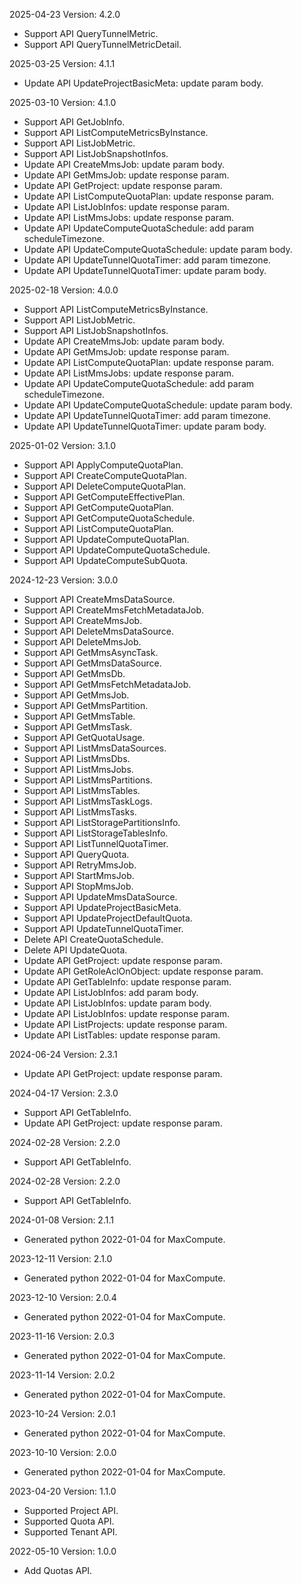 2025-04-23 Version: 4.2.0
- Support API QueryTunnelMetric.
- Support API QueryTunnelMetricDetail.


2025-03-25 Version: 4.1.1
- Update API UpdateProjectBasicMeta: update param body.


2025-03-10 Version: 4.1.0
- Support API GetJobInfo.
- Support API ListComputeMetricsByInstance.
- Support API ListJobMetric.
- Support API ListJobSnapshotInfos.
- Update API CreateMmsJob: update param body.
- Update API GetMmsJob: update response param.
- Update API GetProject: update response param.
- Update API ListComputeQuotaPlan: update response param.
- Update API ListJobInfos: update response param.
- Update API ListMmsJobs: update response param.
- Update API UpdateComputeQuotaSchedule: add param scheduleTimezone.
- Update API UpdateComputeQuotaSchedule: update param body.
- Update API UpdateTunnelQuotaTimer: add param timezone.
- Update API UpdateTunnelQuotaTimer: update param body.


2025-02-18 Version: 4.0.0
- Support API ListComputeMetricsByInstance.
- Support API ListJobMetric.
- Support API ListJobSnapshotInfos.
- Update API CreateMmsJob: update param body.
- Update API GetMmsJob: update response param.
- Update API ListComputeQuotaPlan: update response param.
- Update API ListMmsJobs: update response param.
- Update API UpdateComputeQuotaSchedule: add param scheduleTimezone.
- Update API UpdateComputeQuotaSchedule: update param body.
- Update API UpdateTunnelQuotaTimer: add param timezone.
- Update API UpdateTunnelQuotaTimer: update param body.


2025-01-02 Version: 3.1.0
- Support API ApplyComputeQuotaPlan.
- Support API CreateComputeQuotaPlan.
- Support API DeleteComputeQuotaPlan.
- Support API GetComputeEffectivePlan.
- Support API GetComputeQuotaPlan.
- Support API GetComputeQuotaSchedule.
- Support API ListComputeQuotaPlan.
- Support API UpdateComputeQuotaPlan.
- Support API UpdateComputeQuotaSchedule.
- Support API UpdateComputeSubQuota.


2024-12-23 Version: 3.0.0
- Support API CreateMmsDataSource.
- Support API CreateMmsFetchMetadataJob.
- Support API CreateMmsJob.
- Support API DeleteMmsDataSource.
- Support API DeleteMmsJob.
- Support API GetMmsAsyncTask.
- Support API GetMmsDataSource.
- Support API GetMmsDb.
- Support API GetMmsFetchMetadataJob.
- Support API GetMmsJob.
- Support API GetMmsPartition.
- Support API GetMmsTable.
- Support API GetMmsTask.
- Support API GetQuotaUsage.
- Support API ListMmsDataSources.
- Support API ListMmsDbs.
- Support API ListMmsJobs.
- Support API ListMmsPartitions.
- Support API ListMmsTables.
- Support API ListMmsTaskLogs.
- Support API ListMmsTasks.
- Support API ListStoragePartitionsInfo.
- Support API ListStorageTablesInfo.
- Support API ListTunnelQuotaTimer.
- Support API QueryQuota.
- Support API RetryMmsJob.
- Support API StartMmsJob.
- Support API StopMmsJob.
- Support API UpdateMmsDataSource.
- Support API UpdateProjectBasicMeta.
- Support API UpdateProjectDefaultQuota.
- Support API UpdateTunnelQuotaTimer.
- Delete API CreateQuotaSchedule.
- Delete API UpdateQuota.
- Update API GetProject: update response param.
- Update API GetRoleAclOnObject: update response param.
- Update API GetTableInfo: update response param.
- Update API ListJobInfos: add param body.
- Update API ListJobInfos: update param body.
- Update API ListJobInfos: update response param.
- Update API ListProjects: update response param.
- Update API ListTables: update response param.


2024-06-24 Version: 2.3.1
- Update API GetProject: update response param.


2024-04-17 Version: 2.3.0
- Support API GetTableInfo.
- Update API GetProject: update response param.


2024-02-28 Version: 2.2.0
- Support API GetTableInfo.


2024-02-28 Version: 2.2.0
- Support API GetTableInfo.


2024-01-08 Version: 2.1.1
- Generated python 2022-01-04 for MaxCompute.

2023-12-11 Version: 2.1.0
- Generated python 2022-01-04 for MaxCompute.

2023-12-10 Version: 2.0.4
- Generated python 2022-01-04 for MaxCompute.

2023-11-16 Version: 2.0.3
- Generated python 2022-01-04 for MaxCompute.

2023-11-14 Version: 2.0.2
- Generated python 2022-01-04 for MaxCompute.

2023-10-24 Version: 2.0.1
- Generated python 2022-01-04 for MaxCompute.

2023-10-10 Version: 2.0.0
- Generated python 2022-01-04 for MaxCompute.

2023-04-20 Version: 1.1.0
- Supported Project API.
- Supported Quota API.
- Supported Tenant API.

2022-05-10 Version: 1.0.0
- Add Quotas API.

